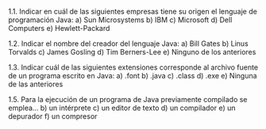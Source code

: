 1.1. Indicar en cuál de las siguientes empresas tiene su origen el lenguaje de programación Java:
a) Sun Microsystems
b) IBM
c) Microsoft
d) Dell Computers
e) Hewlett-Packard

1.2. Indicar el nombre del creador del lenguaje Java:
a) Bill Gates
b) Linus Torvalds
c) James Gosling
d) Tim Berners-Lee
e) Ninguno de los anteriores

1.3. Indicar cuál de las siguientes extensiones corresponde al archivo fuente de un programa escrito
en Java:
a) .font
b) .java
c) .class
d) .exe
e) Ninguna de las anteriores

1.5. Para la ejecución de un programa de Java previamente compilado se emplea...
b) un intérprete
c) un editor de texto
d) un compilador
e) un depurador
f) un compresor




